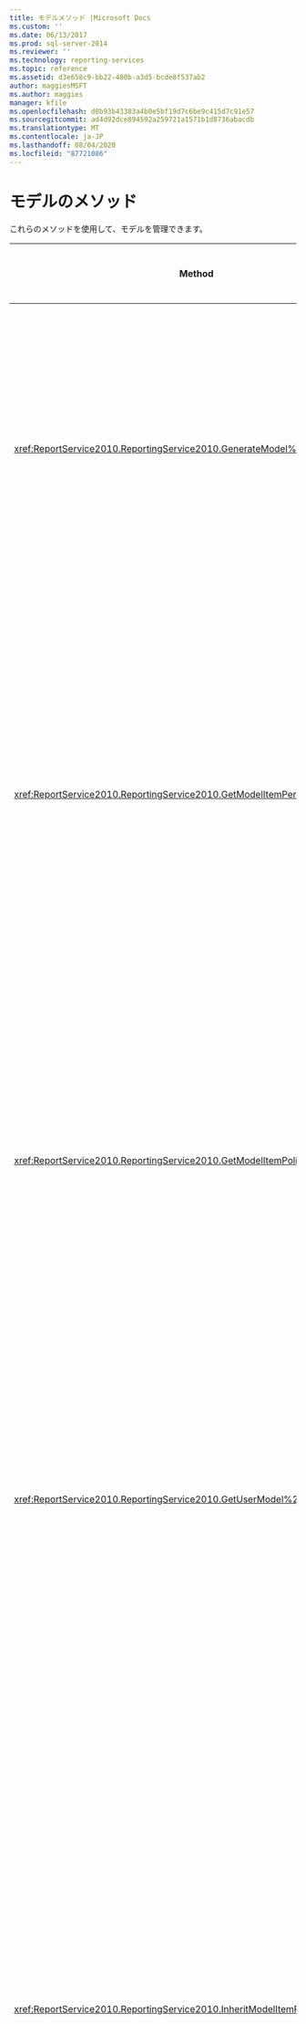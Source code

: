 ```yaml
---
title: モデルメソッド |Microsoft Docs
ms.custom: ''
ms.date: 06/13/2017
ms.prod: sql-server-2014
ms.reviewer: ''
ms.technology: reporting-services
ms.topic: reference
ms.assetid: d3e658c9-bb22-480b-a3d5-bcde8f537ab2
author: maggiesMSFT
ms.author: maggies
manager: kfile
ms.openlocfilehash: d0b93b43383a4b0e5bf19d7c6be9c415d7c91e57
ms.sourcegitcommit: ad4d92dce894592a259721a1571b1d8736abacdb
ms.translationtype: MT
ms.contentlocale: ja-JP
ms.lasthandoff: 08/04/2020
ms.locfileid: "87721086"
---
```

# <a name="model-methods"></a>モデルのメソッド
  これらのメソッドを使用して、モデルを管理できます。  
  
|Method|アクション|  
|------------|------------|  
|<xref:ReportService2010.ReportingService2010.GenerateModel%2A>|共有データ ソース上に既定のモデルを生成します。|  
|<xref:ReportService2010.ReportingService2010.GetModelItemPermissions%2A>|モデル アイテムに関連付けられたユーザー アクセス許可を取得します。|  
|<xref:ReportService2010.ReportingService2010.GetModelItemPolicies%2A>|モデル アイテムに関連付けられたポリシーを取得します。|  
|<xref:ReportService2010.ReportingService2010.GetUserModel%2A>|現在のユーザーのモデルのセマンティック部分を返します。|  
|<xref:ReportService2010.ReportingService2010.InheritModelItemParentSecurity%2A>|モデル アイテムに関連付けられたポリシーを削除します。これにより、モデル アイテムは親からポリシーを継承します。|  
|<xref:ReportService2010.ReportingService2010.ListModelDrillthroughReports%2A>|モデル内のエンティティに関連付けられた詳細レポートの一覧を示します。|  
|<xref:ReportService2010.ReportingService2010.ListModelItemChildren%2A>|モデル アイテムの子要素の配列を返します。|  
|<xref:ReportService2010.ReportingService2010.ListModelItemTypes%2A>|サポートされているモデル アイテムの種類の一覧を返します。|  
|<xref:ReportService2010.ReportingService2010.ListModelPerspectives%2A>|ユーザーが利用できるモデルとパースペクティブの一覧を示します。|  
|<xref:ReportService2010.ReportingService2010.RegenerateModel%2A>|データ ソース スキーマの変更に基づいて既存のモデルを更新します。|  
|<xref:ReportService2010.ReportingService2010.RemoveAllModelItemPolicies%2A>|指定したモデル内のモデル アイテムに関連付けられたすべてのポリシーを削除します。|  
|<xref:ReportService2010.ReportingService2010.SetModelDrillthroughReports%2A>|一連の詳細レポートをモデルに関連付けます。|  
|<xref:ReportService2010.ReportingService2010.SetModelItemPolicies%2A>|モデル アイテムにセキュリティ ポリシーを設定します。|  
  
## <a name="see-also"></a>参照  
 [Web サービスと .NET Framework を使用してのアプリケーションの構築](../net-framework/building-applications-using-the-web-service-and-the-net-framework.md)   
 [レポート サーバー Web サービス](../report-server-web-service.md)   
 [レポート サーバー Web サービス メソッド](report-server-web-service-methods.md)   
 [テクニカル リファレンス (SSRS)](../../technical-reference-ssrs.md)  
  
  
